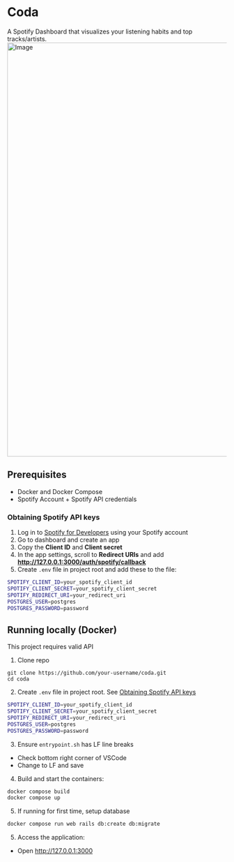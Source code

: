 # Coda

A Spotify Dashboard that visualizes your listening habits and top tracks/artists.
<img width="1910" height="949" alt="Image" src="https://github.com/user-attachments/assets/6f3a2a51-d2eb-4b6e-a4ee-c7005a1408ba" />

## Prerequisites

- Docker and Docker Compose
- Spotify Account + Spotify API credentials

### Obtaining Spotify API keys

1. Log in to [Spotify for Developers](https://developer.spotify.com/) using your Spotify account
2. Go to dashboard and create an app
3. Copy the **Client ID** and **Client secret**
4. In the app settings, scroll to **Redirect URIs** and add **http://127.0.0.1:3000/auth/spotify/callback**
5. Create `.env` file in project root and add these to the file:

```bash
SPOTIFY_CLIENT_ID=your_spotify_client_id
SPOTIFY_CLIENT_SECRET=your_spotify_client_secret
SPOTIFY_REDIRECT_URI=your_redirect_uri
POSTGRES_USER=postgres
POSTGRES_PASSWORD=password
```

## Running locally (Docker)

This project requires valid API

1. Clone repo

```
git clone https://github.com/your-username/coda.git
cd coda
```

2. Create `.env` file in project root. See [Obtaining Spotify API keys](#obtaining-spotify-api-keys)

```bash
SPOTIFY_CLIENT_ID=your_spotify_client_id
SPOTIFY_CLIENT_SECRET=your_spotify_client_secret
SPOTIFY_REDIRECT_URI=your_redirect_uri
POSTGRES_USER=postgres
POSTGRES_PASSWORD=password
```

3. Ensure `entrypoint.sh` has LF line breaks
  - Check bottom right corner of VSCode
  - Change to LF and save

4. Build and start the containers:

```bash
docker compose build
docker compose up
```

5. If running for first time, setup database

```bash
docker compose run web rails db:create db:migrate
```

5. Access the application:

- Open http://127.0.0.1:3000

